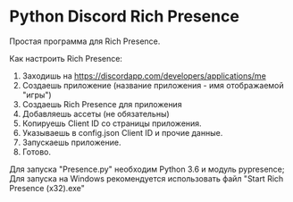 # Python Discord Rich Presence
Простая программа для Rich Presence.

Как настроить Rich Presence:
1. Заходишь на https://discordapp.com/developers/applications/me
2. Создаешь приложение (название приложения - имя отображаемой "игры")
3. Создаешь Rich Presence для приложения
4. Добавляешь ассеты (не обязательны)
5. Копируешь Client ID со страницы приложения.
6. Указываешь в config.json Client ID и прочие данные.
7. Запускаешь приложение.
8. Готово.

Для запуска "Presence.py" необходим Python 3.6 и модуль pypresence;
Для запуска на Windows рекомендуется использовать файл
 "Start Rich Presence (x32).exe"